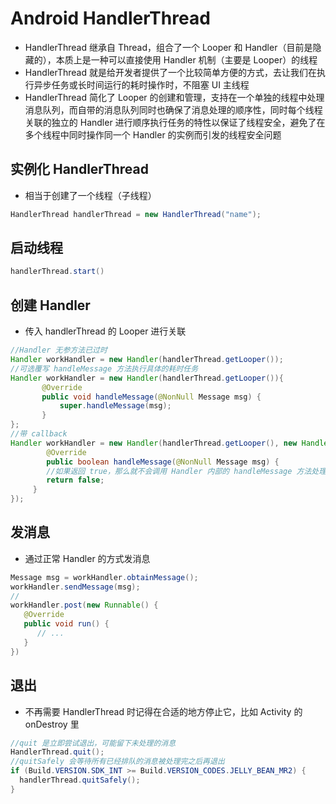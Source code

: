 # Android HandlerThread
- HandlerThread 继承自 Thread，组合了一个 Looper 和 Handler（目前是隐藏的），本质上是一种可以直接使用 Handler 机制（主要是 Looper）的线程
- HandlerThread 就是给开发者提供了一个比较简单方便的方式，去让我们在执行异步任务或长时间运行的耗时操作时，不阻塞 UI 主线程
- HandlerThread 简化了 Looper 的创建和管理，支持在一个单独的线程中处理消息队列，而自带的消息队列同时也确保了消息处理的顺序性，同时每个线程关联的独立的 Handler 进行顺序执行任务的特性以保证了线程安全，避免了在多个线程中同时操作同一个 Handler 的实例而引发的线程安全问题


## 实例化 HandlerThread
- 相当于创建了一个线程（子线程）
```java
HandlerThread handlerThread = new HandlerThread("name");
```

## 启动线程
```java
handlerThread.start() 
```

## 创建 Handler
- 传入 handlerThread 的 Looper 进行关联
```java
//Handler 无参方法已过时
Handler workHandler = new Handler(handlerThread.getLooper());
//可选覆写 handleMessage 方法执行具体的耗时任务
Handler workHandler = new Handler(handlerThread.getLooper()){
       @Override
       public void handleMessage(@NonNull Message msg) {
           super.handleMessage(msg);
       }
};
//带 callback
Handler workHandler = new Handler(handlerThread.getLooper(), new Handler.Callback() {
        @Override
        public boolean handleMessage(@NonNull Message msg) {
        //如果返回 true，那么就不会调用 Handler 内部的 handleMessage 方法处理
        return false;
     }
});
  ```

## 发消息
- 通过正常 Handler 的方式发消息
```java
Message msg = workHandler.obtainMessage();
workHandler.sendMessage(msg);
//
workHandler.post(new Runnable() {
   @Override
   public void run() {
      // ...
   }
})
```


## 退出
- 不再需要 HandlerThread 时记得在合适的地方停止它，比如 Activity 的 onDestroy 里
```java
//quit 是立即尝试退出，可能留下未处理的消息
HandlerThread.quit();
//quitSafely 会等待所有已经排队的消息被处理完之后再退出
if (Build.VERSION.SDK_INT >= Build.VERSION_CODES.JELLY_BEAN_MR2) {
  handlerThread.quitSafely();
}
```

  

